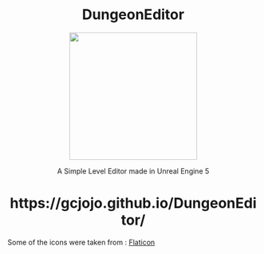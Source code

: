 <h1 align="center">DungeonEditor</h1>
<p align="center">
<img src="https://github.com/GCJOJO/DungeonEditor/blob/master/Resources/App%20Ressources/Windows/Icon_V2_Square.png" width=256 height=256 text-align=center />
</p>

<p align="center">A Simple Level Editor made in Unreal Engine 5</p>

<h1 align="center">https://gcjojo.github.io/DungeonEditor/</h1>

Some of the icons were taken from : [Flaticon](https://www.flaticon.com/)
